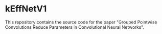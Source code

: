 # kEffNetV1
This repository contains the source code for the paper "Grouped Pointwise Convolutions Reduce Parameters in Convolutional Neural Networks".
